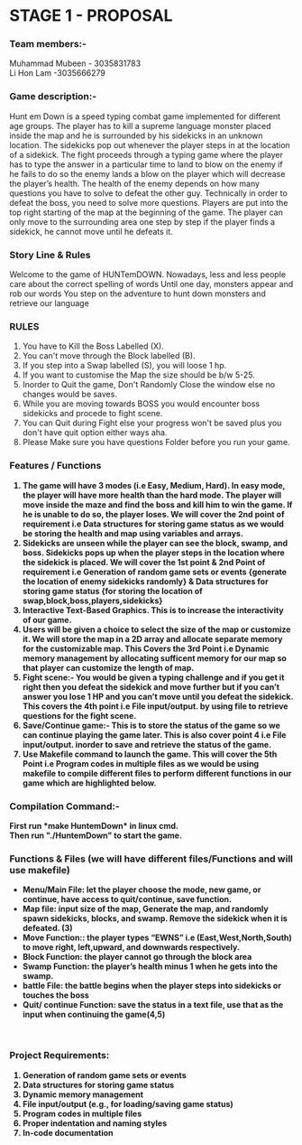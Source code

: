 <h1>STAGE 1 - PROPOSAL</h1>
 
<h3>Team members:-</h3>
Muhammad Mubeen - 3035831783<br>
Li Hon Lam -3035666279<br>
 
<h3><b>Game description:-</b></h3>

 Hunt em Down is a speed typing combat game implemented for different age groups. The player has to kill a supreme language monster placed inside the map and he is     surrounded by his sidekicks in an unknown location. The sidekicks pop out whenever the player steps in at the location of a sidekick.
 The fight proceeds through a typing game where the player has to type the answer in a particular time to land to blow on the enemy if he fails to do so the enemy lands a blow on the player which will decrease the player’s health. The health of the enemy depends on how many questions you have to solve to defeat the other guy. Technically in order to defeat the boss, you need to solve more questions. 
 Players are put into the top right starting of the map at the beginning of the game. The player can only move to the surrounding area one step by step if the player finds a sidekick, he cannot move until he defeats it.
 
 <h3>Story Line & Rules</h3>
Welcome to the game of HUNTemDOWN.
Nowadays, less and less people care about the correct spelling of words
Until one day, monsters appear and rob our words
You step on the adventure to hunt down monsters and retrieve our language
<h3>RULES</h3>

1. You have to Kill the Boss Labelled (X).
2. You can't move through the Block labelled (B).
3. If you step into a Swap labelled (S), you will loose 1 hp.
4. If you want to customise the Map the size should be b/w 5-25.
5. Inorder to Quit the game, Don't Randomly Close the window else no changes would be saves.
6. While you are moving towards BOSS you would encounter boss sidekicks and procede to fight scene.
7. You can Quit during Fight else your progress won't be saved plus you don't have quit option either ways aha.
8. Please Make sure you have questions Folder before you run your game.



<h3><b>Features / Functions<b></h3> 
  
1. The game will have 3 modes (i.e Easy, Medium, Hard). In easy mode, the player will have more health than the hard mode. The player will move inside the maze and find the boss and kill him to win the game. If he is unable to do so, the player loses. We will cover the 2nd point of requirement i.e __Data structures for storing game status__ as we would be storing the health and map using variables and arrays. 
2. Sidekicks are unseen while the player can see the block, swamp, and boss. Sidekicks pops up when the player steps in the location where the sidekick is placed. We will cover the 1st point & 2nd Point of requirement i.e **Generation of random game sets or events** {generate the location of enemy sidekicks randomly} &  __Data structures for storing game status__ {for storing the location of swap,block,boss,players,sidekicks}
3. Interactive Text-Based Graphics. This is to increase the interactivity of our game. 
4. Users will be given a choice to select the size of the map or customize it. We will store the map in a 2D array and allocate separate memory for the customizable map. This Covers the 3rd Point i.e **Dynamic memory management** by allocating sufficent memory for our map so that player can customize the length of map.
5. Fight scene:- You would be given a typing challenge and if you get it right then you defeat the sidekick and move further but if you can’t answer you lose 1 HP and you can’t move until you defeat the sidekick. This covers the 4th point i.e **File input/output.** by using file to retrieve questions for the fight scene.
6. Save/Continue game:- This is to store the status of the game so we can continue playing the game later. This is also cover point 4  i.e **File input/output.** inorder to save and retrieve the status of the game.
7. Use Makefile command to launch the game. This will cover the 5th Point i.e **Program codes in multiple files** as we would be using makefile to compile different files to perform different functions in our game which are highlighted below.

<h3><b>Compilation Command:-<b></h3>
 <b>First run *make HuntemDown* in linux cmd.<br>
  Then run "./HuntemDown" to start the game.</b>


<h3><b>Functions & Files (we will have different files/Functions and will use makefile)</b></h3>

* Menu/Main File: let the player choose the mode, new game, or continue, have access to quit/continue, save function.
* Map file: input size of the map, Generate the map, and randomly spawn sidekicks, blocks, and swamp. Remove the sidekick when it is defeated. (3)
* Move Function:: the player types “EWNS” i.e (East,West,North,South) to move right, left,upward, and downwards respectively.
* Block Function: the player cannot go through the block area
* Swamp Function: the player’s health minus 1 when he gets into the swamp.
* battle File: the battle begins when the player steps into sidekicks or touches the boss
* Quit/ continue Function: save the status in a text file, use that as the input when continuing the game(4,5)
<br>
<h3>Project Requirements:</h3>

1. Generation of random game sets or events
2. Data structures for storing game status
3. Dynamic memory management
4. File input/output (e.g., for loading/saving game status)
5. Program codes in multiple files
6. Proper indentation and naming styles
7. In-code documentation
 
 

 
 

 

